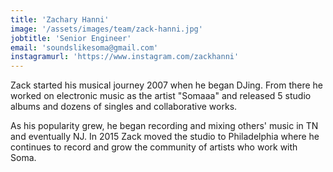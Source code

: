 ```yaml
---
title: 'Zachary Hanni'
image: '/assets/images/team/zack-hanni.jpg'
jobtitle: 'Senior Engineer'
email: 'soundslikesoma@gmail.com'
instagramurl: 'https://www.instagram.com/zackhanni'
---
```


Zack started his musical journey 2007 when he began DJing. From there he worked on electronic music as the artist "Somaaa" and released 5 studio albums and dozens of singles and collaborative works. 

As his popularity grew, he began recording and mixing others' music in TN and eventually NJ. In 2015 Zack moved the studio to Philadelphia where he continues to record and grow the community of artists who work with Soma.
